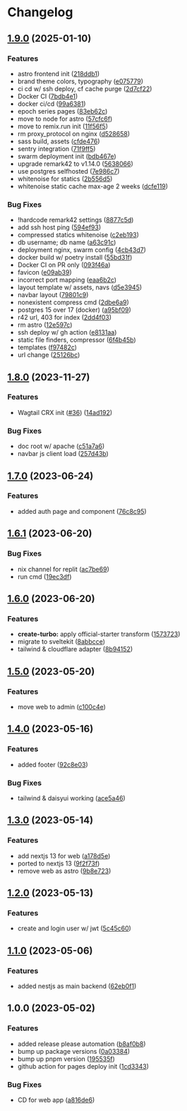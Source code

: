 # Changelog

## [1.9.0](https://github.com/fivehanz/sykofizz/compare/v1.8.0...v1.9.0) (2025-01-10)


### Features

* astro frontend init ([218ddb1](https://github.com/fivehanz/sykofizz/commit/218ddb1803ba3d7fda5d5fe7c714261b6a6a68e5))
* brand theme colors, typography ([e075779](https://github.com/fivehanz/sykofizz/commit/e0757798bd02a19fe2ad1d53d9d1c1f09f2fb550))
* ci cd w/ ssh deploy, cf cache purge ([2d7cf22](https://github.com/fivehanz/sykofizz/commit/2d7cf22d2432ec005d4da032c60cd01f7a6c57a9))
* Docker CI ([7bdb4e1](https://github.com/fivehanz/sykofizz/commit/7bdb4e1e64b1d071992d95ab1e8cb4d57b818d2d))
* docker ci/cd ([99a6381](https://github.com/fivehanz/sykofizz/commit/99a638145ff8bed5dc9d9f97598ec8b9a1fa50e3))
* epoch series pages ([83eb62c](https://github.com/fivehanz/sykofizz/commit/83eb62c26d2dedd3b948f822804f412242c2db97))
* move to node for astro ([57cfc6f](https://github.com/fivehanz/sykofizz/commit/57cfc6f822f3da96d719b48da6ce7846d89be45b))
* move to remix.run init ([11f56f5](https://github.com/fivehanz/sykofizz/commit/11f56f52e8e1587f9d1d12194cafb249e50c30f7))
* rm proxy_protocol on nginx ([d528658](https://github.com/fivehanz/sykofizz/commit/d52865823fb3e1f4f897f1fae42b28c89c0eb152))
* sass build, assets ([cfde476](https://github.com/fivehanz/sykofizz/commit/cfde4764c4218eef1ed6e16b65b46d5c2d9a42f8))
* sentry integration ([71f9ff5](https://github.com/fivehanz/sykofizz/commit/71f9ff52c357105c4c320792f4572d653fd6d9fe))
* swarm deployment init ([bdb467e](https://github.com/fivehanz/sykofizz/commit/bdb467e803497da37462e2769df8b2a9f611ec15))
* upgrade remark42 to v1.14.0 ([5638066](https://github.com/fivehanz/sykofizz/commit/56380663fbcb5535f008369e6d54d5c4f532c435))
* use postgres selfhosted ([7e986c7](https://github.com/fivehanz/sykofizz/commit/7e986c7a844750d20cf4b1a10d4706f82d72d711))
* whitenoise for statics ([2b556d5](https://github.com/fivehanz/sykofizz/commit/2b556d53865049e0ce04ff8bcbbb04d7f077e664))
* whitenoise static cache max-age 2 weeks ([dcfe119](https://github.com/fivehanz/sykofizz/commit/dcfe1194274156b91618a9d99f74e71e050c025c))


### Bug Fixes

* !hardcode remark42 settings ([8877c5d](https://github.com/fivehanz/sykofizz/commit/8877c5d24ab9bf7d4c3b22b197f3e320ecf886a1))
* add ssh host ping ([594ef93](https://github.com/fivehanz/sykofizz/commit/594ef9310e1630c4b4498e15b91f018c49a3bb44))
* compressed statics whitenoise ([c2eb193](https://github.com/fivehanz/sykofizz/commit/c2eb19300d24caa4095def971b7704a899ec6de6))
* db username; db name ([a63c91c](https://github.com/fivehanz/sykofizz/commit/a63c91cceff7551e38b9082f66a6c68e85fd7d49))
* deployment nginx, swarm config ([4cb43d7](https://github.com/fivehanz/sykofizz/commit/4cb43d7c083a8a0453c479415d520a7789ff9501))
* docker build w/ poetry install ([55bd31f](https://github.com/fivehanz/sykofizz/commit/55bd31f97ca1e514b0e9bd895652c836b9107adb))
* Docker CI on PR only ([093f46a](https://github.com/fivehanz/sykofizz/commit/093f46a66eeaf989975c623ecbdff84ca0f40b21))
* favicon ([e09ab39](https://github.com/fivehanz/sykofizz/commit/e09ab39805feba8af2770cdd0b4909f0f00ab0f1))
* incorrect port mapping ([eaa6b2c](https://github.com/fivehanz/sykofizz/commit/eaa6b2c1e8f5d33befccd51fc74917213197d83c))
* layout template w/ assets, navs ([d5e3945](https://github.com/fivehanz/sykofizz/commit/d5e3945c93d3159fcb764da5dcd75aa02d435d9a))
* navbar layout ([79801c9](https://github.com/fivehanz/sykofizz/commit/79801c9fe010926357f80b17ec997575fed5a1a9))
* nonexistent compress cmd ([2dbe6a9](https://github.com/fivehanz/sykofizz/commit/2dbe6a9288686da6513c87476681a859c929f500))
* postgres 15 over 17 (docker) ([a95bf09](https://github.com/fivehanz/sykofizz/commit/a95bf09ded2f0fbe8b6a616112d8a4a8c4ccbbb8))
* r42 url, 403 for index ([2dd4f03](https://github.com/fivehanz/sykofizz/commit/2dd4f03137983ce171125e6207d96b7c1dc1167c))
* rm astro ([12e597c](https://github.com/fivehanz/sykofizz/commit/12e597c55ee1ef96e559c2b28ef78c7453ddd186))
* ssh deploy w/ gh action ([e8131aa](https://github.com/fivehanz/sykofizz/commit/e8131aa2d4c3f1a71000ae1fb4807771c6550037))
* static file finders, compressor ([6f4b45b](https://github.com/fivehanz/sykofizz/commit/6f4b45bfe55cd478725bd4db19cb87ed4e233bdf))
* templates ([f97482c](https://github.com/fivehanz/sykofizz/commit/f97482c7b310fbe1a761b10215cf7f92b7f901b9))
* url change ([25126bc](https://github.com/fivehanz/sykofizz/commit/25126bc41708e4d04d0524aba2bc536efd93ef27))

## [1.8.0](https://github.com/fivehanz/sykofizz/compare/v1.7.0...v1.8.0) (2023-11-27)


### Features

* Wagtail CRX init ([#36](https://github.com/fivehanz/sykofizz/issues/36)) ([14ad192](https://github.com/fivehanz/sykofizz/commit/14ad1924d84b7965591cc1aa37afdc47e8cae48c))


### Bug Fixes

* doc root w/ apache ([c51a7a6](https://github.com/fivehanz/sykofizz/commit/c51a7a6f73ac0a117dd3adfaea2bf76d67757e2a))
* navbar js client load ([257d43b](https://github.com/fivehanz/sykofizz/commit/257d43b30e2d49064ffce28e94837fd663fa2a81))

## [1.7.0](https://github.com/fivehanz/sykofizz/compare/v1.6.1...v1.7.0) (2023-06-24)


### Features

* added auth page and component ([76c8c95](https://github.com/fivehanz/sykofizz/commit/76c8c95fcfb2a76e32205578292051939816158d))

## [1.6.1](https://github.com/fivehanz/sykofizz/compare/v1.6.0...v1.6.1) (2023-06-20)

### Bug Fixes

- nix channel for replit ([ac7be69](https://github.com/fivehanz/sykofizz/commit/ac7be696a34928c8ec78f921fbcf855aee4b5410))
- run cmd ([19ec3df](https://github.com/fivehanz/sykofizz/commit/19ec3dffc5101b5fd48fe073ed61dd27697d7656))

## [1.6.0](https://github.com/fivehanz/sykofizz/compare/v1.5.0...v1.6.0) (2023-06-20)

### Features

- **create-turbo:** apply official-starter transform ([1573723](https://github.com/fivehanz/sykofizz/commit/1573723bd549bf7a54b18a22a89d3ce889c9a019))
- migrate to sveltekit ([8abbcce](https://github.com/fivehanz/sykofizz/commit/8abbcce61ac102217c9645b33cc3dc796600fd7c))
- tailwind & cloudflare adapter ([8b94152](https://github.com/fivehanz/sykofizz/commit/8b9415273643e2b5cc33a81a138f96151d45d252))

## [1.5.0](https://github.com/fivehanz/sykofizz/compare/v1.4.0...v1.5.0) (2023-05-20)

### Features

- move web to admin ([c100c4e](https://github.com/fivehanz/sykofizz/commit/c100c4e9b60cd3b88d564d9fcfb5943aeaeeb59c))

## [1.4.0](https://github.com/fivehanz/sykofizz/compare/v1.3.0...v1.4.0) (2023-05-16)

### Features

- added footer ([92c8e03](https://github.com/fivehanz/sykofizz/commit/92c8e0301c6fa96e6f367ffc46b0d1b7d3c3584b))

### Bug Fixes

- tailwind & daisyui working ([ace5a46](https://github.com/fivehanz/sykofizz/commit/ace5a46b76f2b0c3524277fb01f0c87e488156c0))

## [1.3.0](https://github.com/fivehanz/sykofizz/compare/v1.2.0...v1.3.0) (2023-05-14)

### Features

- add nextjs 13 for web ([a178d5e](https://github.com/fivehanz/sykofizz/commit/a178d5e1ec91fda9f979e1acdd5da3fa1f25c7e8))
- ported to nextjs 13 ([9f2f73f](https://github.com/fivehanz/sykofizz/commit/9f2f73fcdb0f06c6ecfa1f903949120b66375755))
- remove web as astro ([9b8e723](https://github.com/fivehanz/sykofizz/commit/9b8e7238ed4ebdcdd2d6473cdb10cb2ba0d678ff))

## [1.2.0](https://github.com/fivehanz/sykofizz/compare/v1.1.0...v1.2.0) (2023-05-13)

### Features

- create and login user w/ jwt ([5c45c60](https://github.com/fivehanz/sykofizz/commit/5c45c60ad3244904c42e92001deb16a72b5feee1))

## [1.1.0](https://github.com/fivehanz/sykofizz/compare/v1.0.0...v1.1.0) (2023-05-06)

### Features

- added nestjs as main backend ([62eb0f1](https://github.com/fivehanz/sykofizz/commit/62eb0f18462a1dec36869fa59576902ca4e4447e))

## 1.0.0 (2023-05-02)

### Features

- added release please automation ([b8af0b8](https://github.com/fivehanz/sykofizz/commit/b8af0b8c6322a1db3294035e0b7dd55377698402))
- bump up package versions ([0a03384](https://github.com/fivehanz/sykofizz/commit/0a03384d8e041e76a702da3d03df779c16bd10c5))
- bump up pnpm version ([195535f](https://github.com/fivehanz/sykofizz/commit/195535f330c7d04ea0cb9b2156fa29095da996ca))
- github action for pages deploy init ([1cd3343](https://github.com/fivehanz/sykofizz/commit/1cd334339213a5b3853248919b32a3bb3473465b))

### Bug Fixes

- CD for web app ([a816de6](https://github.com/fivehanz/sykofizz/commit/a816de69cc9399eb624949820221cf7833211430))
